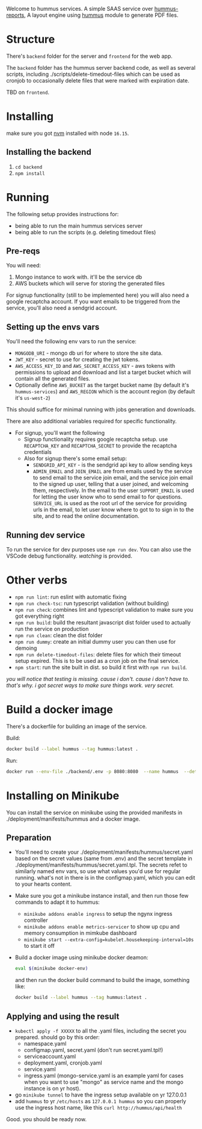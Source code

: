 Welcome to hummus services. A simple SAAS service over [hummus-reports](https://github.com/galkahana/hummus-reports), A layout engine using [hummus](https://github.com/galkahana/hummusjs) module to generate PDF files.

# Structure
There's `backend` folder for the server and `frontend` for the web app. 

The `backend` folder has the hummus server backend code, as well as several scripts, including ./scripts/delete-timedout-files which can be used as cronjob to occasionally delete files that were marked with expiration date.


TBD on `frontend`.

# Installing

make sure you got [nvm](https://github.com/nvm-sh/nvm) installed with node `16.15`.

## Installing the backend

1. `cd backend`
2. `npm install`

# Running

The following setup provides instructions for:
- being able to run the main hummus services server
- being able to run the scripts (e.g. deleting timedout files)

## Pre-reqs

You will need:
1. Mongo instance to work with. it'll be the service db
2. AWS buckets which will serve for storing the generated files

For signup functionality (still to be implemented here) you will also need a google recaptcha account.
If you want emails to be triggered from the service, you'll also need a sendgrid account.

## Setting up the envs vars

You'll need the following env vars to run the service:
- `MONGODB_URI` - mongo db uri for where to store the site data.
- `JWT_KEY` - secret to use for creating the jwt tokens.
- `AWS_ACCESS_KEY_ID` and `AWS_SECRET_ACCESS_KEY` - aws tokens with permissions to upload and download and list a target bucket which will contain all the generated files.
- Optionally define `AWS_BUCKET` as the target bucket name (by default it's `hummus-services`) and `AWS_REGION` which is the account region (by default it's `us-west-2`)

This should suffice for minimal running with jobs generation and downloads.

There are also additional variables required for specific functionality.

- For signup, you'll want the following
    - Signup functionality requires google recaptcha setup. use `RECAPTCHA_KEY` and `RECAPTCHA_SECRET` to provide the recaptcha credentials
    - Also for signup there's some email setup:
        - `SENDGRID_API_KEY` - is the sendgrid api key to allow sending keys
        - `ADMIN_EMAIL` and `JOIN_EMAIL` are from emails used by the service to send email to the service join email, and the service join email to the signed up user, telling that a user joined, and welcoming them, respectively. In the email to the user `SUPPORT_EMAIL` is used for letting the user know who to send email to for questions. `SERVICE_URL` is used as the root url of the service for providing urls in the email, to let user know where to got to to sign in to the site, and to read the online documentation.


## Running dev service

To run the service for dev purposes use `npm run dev`. You can also use the VSCode debug functionality. _watching_ is provided.

# Other verbs

- `npm run lint`: run eslint with automatic fixing
- `npm run check-tsc`: run typescript validation (without building)
- `npm run check`: combines lint and typescript validation to make sure you got everything right
- `npm run build`: build the resultant javascript dist folder used to actually run the service on production
- `npm run clean`: clean the dist folder
- `npm run dummy`: create an initial dummy user you can then use for demoing
- `npm run delete-timedout-files`: delete files for which their timeout setup expired. This is to be used as a cron job on the final service.
- `npm start`: run the site built in dist. so build it first with `npm run build`.

_you will notice that testing is missing. cause i don't. cause i don't have to. that's why. i got secret ways to make sure things work. very secret._
# Build a docker image

There's a dockerfile for building an image of the service.

Build:

```bash
docker build --label hummus --tag hummus:latest .
```

Run: 

```bash
docker run --env-file ./backend/.env -p 8080:8080  --name hummus  --detach hummus
```

# Installing on Minikube

You can install the service on minikube using the provided manifests in ./deployment/manifests/hummus and a docker image.

## Preparation
- You'll need to create your ./deployment/manifests/hummus/secret.yaml based on the secret values (same from .env) and the secret template in ./deployment/manifests/hummus/secret.yaml.tpl. The secrets refet to similarly named env vars, so use what values you'd use for regular running. what's not in there is in the configmap.yaml, which you can edit to your hearts content.

- Make sure you got a minikube instance install, and then run those few commands to adapt it to hummus:
    - `minikube addons enable ingress` to setup the ngynx ingress controller
    - `minikube addons enable metrics-servicer` to show up cpu and memory consumption in mimkube dashboard
    - `minikube start --extra-config=kubelet.housekeeping-interval=10s` to start it off

- Build a docker image using minikube docker deamon:
    ```bash
    eval $(minikube docker-env)
    ```
    and then run the docker build command to build the image, something like:
    ```bash
    docker build --label hummus --tag hummus:latest .
    ```

## Applying and using the result
- `kubectl apply -f XXXXX` to all the .yaml files, including the secret you prepared. should go by this order:
    - namespace.yaml
    - configmap.yaml, secret.yaml (don't run secret.yaml.tpl!)
    - serviceaccount.yaml
    - deployment.yaml, cronjob.yaml
    - service.yaml
    - ingress.yaml
    (mongo-service.yaml is an example yaml for cases when you want to use "mongo" as service name and the mongo instance is on yr host).
- go `minikube tunnel` to have the ingress setup available on yr 127.0.0.1
- add `hummus` to yr `/etc/hosts` as `127.0.0.1 hummus` so you can properly use the ingress host name, like this `curl http://hummus/api/health` 

Good. you should be ready now.
